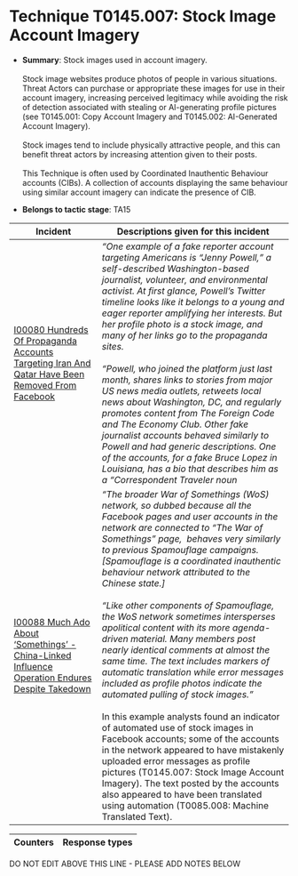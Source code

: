 # Technique T0145.007: Stock Image Account Imagery

* **Summary**: Stock images used in account imagery.<br><br> Stock image websites produce photos of people in various situations. Threat Actors can purchase or appropriate these images for use in their account imagery, increasing perceived legitimacy while avoiding the risk of detection associated with stealing or AI-generating profile pictures (see T0145.001: Copy Account Imagery and T0145.002: AI-Generated Account Imagery). <br><br> Stock images tend to include physically attractive people, and this can benefit threat actors by increasing attention given to their posts.<br><br> This Technique is often used by Coordinated Inauthentic Behaviour accounts (CIBs). A collection of accounts displaying the same behaviour using similar account imagery can indicate the presence of CIB.

* **Belongs to tactic stage**: TA15


| Incident | Descriptions given for this incident |
| -------- | -------------------- |
| [I00080 Hundreds Of Propaganda Accounts Targeting Iran And Qatar Have Been Removed From Facebook](../../generated_pages/incidents/I00080.md) | <i>“One example of a fake reporter account targeting Americans is “Jenny Powell,” a self-described Washington-based journalist, volunteer, and environmental activist. At first glance, Powell’s Twitter timeline looks like it belongs to a young and eager reporter amplifying her interests. But her profile photo is a stock image, and many of her links go to the propaganda sites.<br><br>“Powell, who joined the platform just last month, shares links to stories from major US news media outlets, retweets local news about Washington, DC, and regularly promotes content from The Foreign Code and The Economy Club. Other fake journalist accounts behaved similarly to Powell and had generic descriptions. One of the accounts, for a fake Bruce Lopez in Louisiana, has a bio that describes him as a “Correspondent Traveler noun|linking verb|noun/verb/adjective|,” which appears to reveal the formula used to write Twitter bios for the accounts.”</I><br><br>This behaviour matches T0145.007: Stock Image Account Imagery because the account was identified as using a stock image as its profile picture. |
| [I00088 Much Ado About ‘Somethings’ - China-Linked Influence Operation Endures Despite Takedown](../../generated_pages/incidents/I00088.md) | <i>“The broader War of Somethings (WoS) network, so dubbed because all the Facebook pages and user accounts in the network are connected to “The War of Somethings” page,  behaves very similarly to previous Spamouflage campaigns. [Spamouflage is a coordinated inauthentic behaviour network attributed to the Chinese state.]<br><br> “Like other components of Spamouflage, the WoS network sometimes intersperses apolitical content with its more agenda-driven material. Many members post nearly identical comments at almost the same time. The text includes markers of automatic translation while error messages included as profile photos indicate the automated pulling of stock images.”</i><br><br> In this example analysts found an indicator of automated use of stock images in Facebook accounts; some of the accounts in the network appeared to have mistakenly uploaded error messages as profile pictures (T0145.007: Stock Image Account Imagery). The text posted by the accounts also appeared to have been translated using automation (T0085.008: Machine Translated Text). |



| Counters | Response types |
| -------- | -------------- |


DO NOT EDIT ABOVE THIS LINE - PLEASE ADD NOTES BELOW